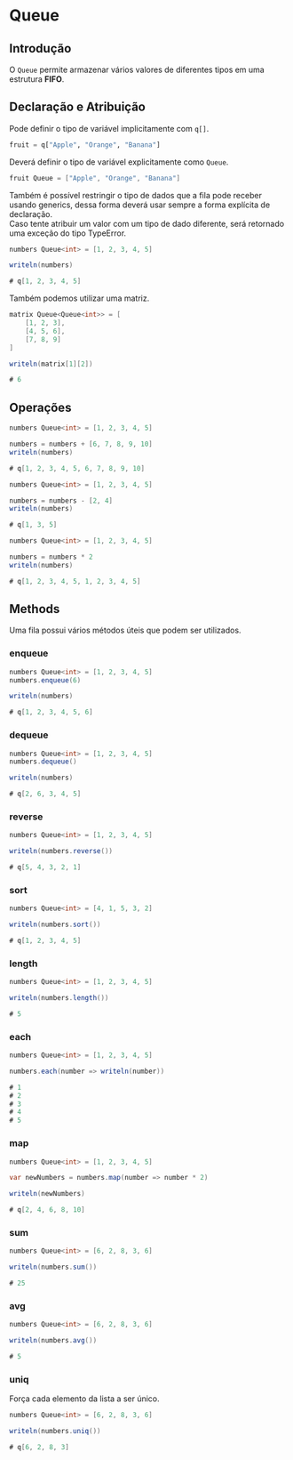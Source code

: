 # Queue

## Introdução

O `Queue` permite armazenar vários valores de diferentes tipos em uma estrutura **FIFO**.

## Declaração e Atribuição

Pode definir o tipo de variável implicitamente com `q[]`.

```python
fruit = q["Apple", "Orange", "Banana"]
```

Deverá definir o tipo de variável explicitamente como `Queue`.

```csharp
fruit Queue = ["Apple", "Orange", "Banana"]
```

Também é possível restringir o tipo de dados que a fila pode receber usando generics, dessa forma deverá usar sempre a forma explícita de declaração.\
Caso tente atribuir um valor com um tipo de dado diferente, será retornado uma exceção do tipo TypeError.

```csharp
numbers Queue<int> = [1, 2, 3, 4, 5]

writeln(numbers)

# q[1, 2, 3, 4, 5]
```

Também podemos utilizar uma matriz.

```csharp
matrix Queue<Queue<int>> = [
    [1, 2, 3],
    [4, 5, 6],
    [7, 8, 9]
]

writeln(matrix[1][2])

# 6
```

## Operações

```csharp
numbers Queue<int> = [1, 2, 3, 4, 5]

numbers = numbers + [6, 7, 8, 9, 10]
writeln(numbers)

# q[1, 2, 3, 4, 5, 6, 7, 8, 9, 10]
```

```csharp
numbers Queue<int> = [1, 2, 3, 4, 5]

numbers = numbers - [2, 4]
writeln(numbers)

# q[1, 3, 5]
```

```csharp
numbers Queue<int> = [1, 2, 3, 4, 5]

numbers = numbers * 2
writeln(numbers)

# q[1, 2, 3, 4, 5, 1, 2, 3, 4, 5]
```

## Methods

Uma fila possui vários métodos úteis que podem ser utilizados.

### enqueue

```csharp
numbers Queue<int> = [1, 2, 3, 4, 5]
numbers.enqueue(6)

writeln(numbers)

# q[1, 2, 3, 4, 5, 6]
```

### dequeue

```csharp
numbers Queue<int> = [1, 2, 3, 4, 5]
numbers.dequeue()

writeln(numbers)

# q[2, 6, 3, 4, 5]
```

### reverse

```csharp
numbers Queue<int> = [1, 2, 3, 4, 5]

writeln(numbers.reverse())

# q[5, 4, 3, 2, 1]
```

### sort

```csharp
numbers Queue<int> = [4, 1, 5, 3, 2]

writeln(numbers.sort())

# q[1, 2, 3, 4, 5]
```

### length

```csharp
numbers Queue<int> = [1, 2, 3, 4, 5]

writeln(numbers.length())

# 5
```

### each

```csharp
numbers Queue<int> = [1, 2, 3, 4, 5]

numbers.each(number => writeln(number))

# 1
# 2
# 3
# 4
# 5
```

### map

```csharp
numbers Queue<int> = [1, 2, 3, 4, 5]

var newNumbers = numbers.map(number => number * 2)

writeln(newNumbers)

# q[2, 4, 6, 8, 10]
```

### sum

```csharp
numbers Queue<int> = [6, 2, 8, 3, 6]

writeln(numbers.sum())

# 25
```

### avg

```csharp
numbers Queue<int> = [6, 2, 8, 3, 6]

writeln(numbers.avg())

# 5
```

### uniq

Força cada elemento da lista a ser único.

```csharp
numbers Queue<int> = [6, 2, 8, 3, 6]

writeln(numbers.uniq())

# q[6, 2, 8, 3]
```
